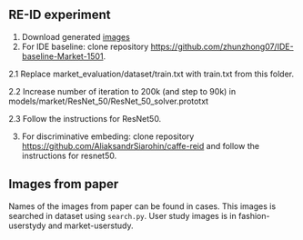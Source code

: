 ## RE-ID experiment 
1. Download generated [images](https://yadi.sk/d/8quChtr63Raeof)
2. For IDE baseline: clone repository https://github.com/zhunzhong07/IDE-baseline-Market-1501.

2.1 Replace market_evaluation/dataset/train.txt with train.txt from this folder.

2.2 Increase number of iteration to 200k (and step to 90k) in models/market/ResNet_50/ResNet_50_solver.prototxt

2.3 Follow the instructions for ResNet50.

3. For discriminative embeding: clone repository https://github.com/AliaksandrSiarohin/caffe-reid and follow the instructions for resnet50.



## Images from paper
Names of the images from paper can be found in cases. This images is searched in dataset using ```search.py```.
User study images is in fashion-userstydy and market-userstudy.
